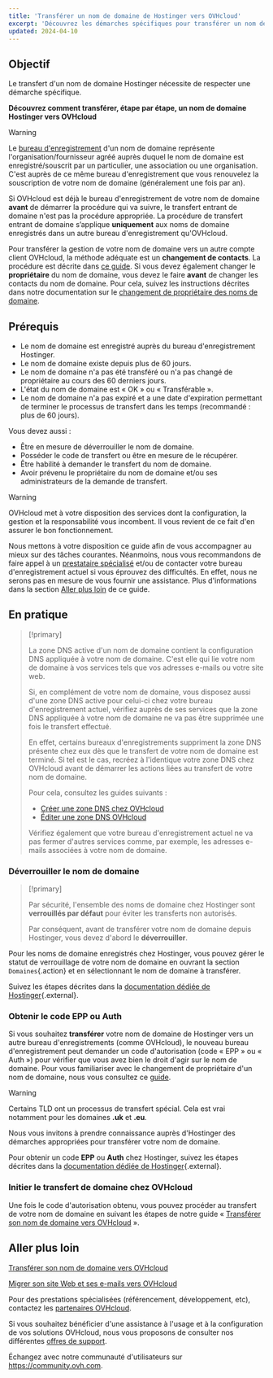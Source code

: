 ```yaml
---
title: 'Transférer un nom de domaine de Hostinger vers OVHcloud'
excerpt: 'Découvrez les démarches spécifiques pour transférer un nom de domaine depuis Hostinger vers OVHcloud'
updated: 2024-04-10
---
```


## Objectif

Le transfert d'un nom de domaine Hostinger nécessite de respecter une démarche spécifique.

**Découvrez comment transférer, étape par étape, un nom de domaine Hostinger vers OVHcloud**

> [!warning]
>
> Le [bureau d'enregistrement](https://www.ovhcloud.com/fr-ca/learn/what-is-domain-name-registrar/) d'un nom de domaine représente l'organisation/fournisseur agréé auprès duquel le nom de domaine est enregistré/souscrit par un particulier, une association ou une organisation. C'est auprès de ce même bureau d'enregistrement que vous renouvelez la souscription de votre nom de domaine (généralement une fois par an).
>
> Si OVHcloud est déjà le bureau d'enregistrement de votre nom de domaine **avant** de démarrer la procédure qui va suivre, le transfert entrant de domaine n'est pas la procédure appropriée. La procédure de transfert entrant de domaine s’applique **uniquement** aux noms de domaine enregistrés dans un autre bureau d'enregistrement qu'OVHcloud.
>
> Pour transférer la gestion de votre nom de domaine vers un autre compte client OVHcloud, la méthode adéquate est un **changement de contacts**. La procédure est décrite dans [ce guide](/pages/account_and_service_management/account_information/managing_contacts).
> Si vous devez également changer le **propriétaire** du nom de domaine, vous devez le faire **avant** de changer les contacts du nom de domaine. Pour cela, suivez les instructions décrites dans notre documentation sur le [changement de propriétaire des noms de domaine](/pages/web_cloud/domains/trade_domain).
>

## Prérequis

- Le nom de domaine est enregistré auprès du bureau d'enregistrement Hostinger.
- Le nom de domaine existe depuis plus de 60 jours.
- Le nom de domaine n'a pas été transféré ou n'a pas changé de propriétaire au cours des 60 derniers jours.
- L'état du nom de domaine est « OK » ou « Transférable ».
- Le nom de domaine n'a pas expiré et a une date d'expiration permettant de terminer le processus de transfert dans les temps (recommandé : plus de 60 jours).

Vous devez aussi :

- Être en mesure de déverrouiller le nom de domaine.
- Posséder le code de transfert ou être en mesure de le récupérer.
- Être habilité à demander le transfert du nom de domaine.
- Avoir prévenu le propriétaire du nom de domaine et/ou ses administrateurs de la demande de transfert.

> [!warning]
>
> OVHcloud met à votre disposition des services dont la configuration, la gestion et la responsabilité vous incombent. Il vous revient de ce fait d'en assurer le bon fonctionnement.
>
> Nous mettons à votre disposition ce guide afin de vous accompagner au mieux sur des tâches courantes. Néanmoins, nous vous recommandons de faire appel à un [prestataire spécialisé](/links/partner) et/ou de contacter votre bureau d'enregistrement actuel si vous éprouvez des difficultés. En effet, nous ne serons pas en mesure de vous fournir une assistance. Plus d'informations dans la section [Aller plus loin](#go-further) de ce guide.
>

## En pratique

> [!primary]
>
> La zone DNS active d'un nom de domaine contient la configuration DNS appliquée à votre nom de domaine. C'est elle qui lie votre nom de domaine à vos services tels que vos adresses e-mails ou votre site web.
>
> Si, en complément de votre nom de domaine, vous disposez aussi d'une zone DNS active pour celui-ci chez votre bureau d'enregistrement actuel, vérifiez auprès de ses services que la zone DNS appliquée à votre nom de domaine ne va pas être supprimée une fois le transfert effectué.
>
> En effet, certains bureaux d'enregistrements suppriment la zone DNS présente chez eux dès que le transfert de votre nom de domaine est terminé. Si tel est le cas, recréez à l'identique votre zone DNS chez OVHcloud avant de démarrer les actions liées au transfert de votre nom de domaine.
>
> Pour cela, consultez les guides suivants :
>
> - [Créer une zone DNS chez OVHcloud](/pages/web_cloud/domains/dns_zone_create)
> - [Éditer une zone DNS OVHcloud](/pages/web_cloud/domains/dns_zone_edit)
>
> Vérifiez également que votre bureau d'enregistrement actuel ne va pas fermer d'autres services comme, par exemple, les adresses e-mails associées à votre nom de domaine.
>

### Déverrouiller le nom de domaine

> [!primary]
>
> Par sécurité, l'ensemble des noms de domaine chez Hostinger sont **verrouillés par défaut** pour éviter les transferts non autorisés.
>
> Par conséquent, avant de transférer votre nom de domaine depuis Hostinger, vous devez d'abord le **déverrouiller**.
> 

Pour les noms de domaine enregistrés chez Hostinger, vous pouvez gérer le statut de verrouillage de votre nom de domaine en ouvrant la section `Domaines`{.action} et en sélectionnant le nom de domaine à transférer.

Suivez les étapes décrites dans la [documentation dédiée de Hostinger](https://support.hostinger.com/fr/articles/4791444-comment-verrouiller-ou-deverrouiller-un-nom-de-domaine-pour-le-transfert){.external}.

### Obtenir le code EPP ou Auth

Si vous souhaitez **transférer** votre nom de domaine de Hostinger vers un autre bureau d'enregistrements (comme OVHcloud), le nouveau bureau d'enregistrement peut demander un code d'autorisation (code « EPP » ou « Auth ») pour vérifier que vous avez bien le droit d'agir sur le nom de domaine.
Pour vous familiariser avec le changement de propriétaire d'un nom de domaine, nous vous consultez ce [guide](pages/web_cloud/domains/trade_domain).

> [!warning]
>
> Certains TLD ont un processus de transfert spécial. Cela est vrai notamment pour les domaines **.uk** et **.eu**.
>
> Nous vous invitons à prendre connaissance auprès d'Hostinger des démarches appropriées pour transférer votre nom de domaine.
> 

Pour obtenir un code **EPP** ou **Auth** chez Hostinger, suivez les étapes décrites dans la [documentation dédiée de Hostinger](https://support.hostinger.com/fr/articles/1583203-comment-obtenir-un-code-epp-ou-auth-pour-le-transfert-d-un-nom-de-domaine-chez-hostinger){.external}.

### Initier le transfert de domaine chez OVHcloud

Une fois le code d'autorisation obtenu, vous pouvez procéder au transfert de votre nom de domaine en suivant les étapes de notre guide « [Transférer son nom de domaine vers OVHcloud](/pages/web_cloud/domains/transfer_incoming_generic_domain) ».

## Aller plus loin <a name="go-further"></a>

[Transférer son nom de domaine vers OVHcloud](/pages/web_cloud/domains/transfer_incoming_generic_domain)

[Migrer son site Web et ses e-mails vers OVHcloud](/pages/web_cloud/web_hosting/hosting_migrating_to_ovh)

Pour des prestations spécialisées (référencement, développement, etc), contactez les [partenaires OVHcloud](/links/partner).

Si vous souhaitez bénéficier d'une assistance à l'usage et à la configuration de vos solutions OVHcloud, nous vous proposons de consulter nos différentes [offres de support](/links/support).

Échangez avec notre communauté d'utilisateurs sur <https://community.ovh.com>.